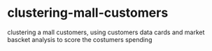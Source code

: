 # clustering-mall-customers
clustering a mall customers, 
using customers data cards and market bascket analysis to score the costumers spending 
